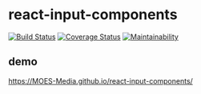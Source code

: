 # react-input-components

[![Build Status](https://travis-ci.org/MOES-Media/react-input-components.svg?branch=development)](https://travis-ci.org/MOES-Media/react-input-components)
[![Coverage Status](https://coveralls.io/repos/github/MOES-Media/react-input-components/badge.svg?branch=master)](https://coveralls.io/github/MOES-Media/react-input-components?branch=master)
[![Maintainability](https://api.codeclimate.com/v1/badges/b7681c7f87f3932f1721/maintainability)](https://codeclimate.com/github/MOES-Media/react-input-components/maintainability)

## demo
https://MOES-Media.github.io/react-input-components/